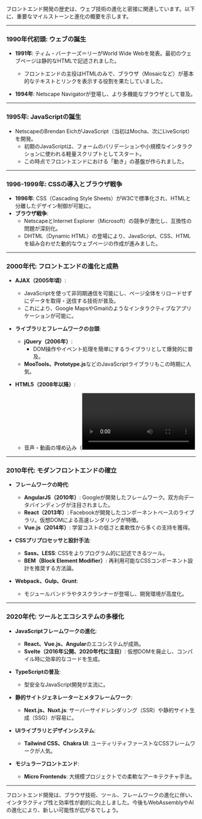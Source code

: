 フロントエンド開発の歴史は、ウェブ技術の進化と密接に関連しています。以下に、重要なマイルストーンと進化の概要を示します。

---

### **1990年代初頭: ウェブの誕生**
- **1991年**: ティム・バーナーズ＝リーがWorld Wide Webを発表。最初のウェブページは静的なHTMLで記述されました。
  - フロントエンドの主役はHTMLのみで、ブラウザ（Mosaicなど）が基本的なテキストとリンクを表示する役割を果たしていました。

- **1994年**: Netscape Navigatorが登場し、より多機能なブラウザとして普及。

---

### **1995年: JavaScriptの誕生**
- NetscapeのBrendan EichがJavaScript（当初はMocha、次にLiveScript）を開発。
  - 初期のJavaScriptは、フォームのバリデーションや小規模なインタラクションに使われる軽量スクリプトとしてスタート。
  - この時点でフロントエンドにおける「動き」の基盤が作られました。

---

### **1996-1999年: CSSの導入とブラウザ戦争**
- **1996年**: CSS（Cascading Style Sheets）がW3Cで標準化され、HTMLと分離したデザイン制御が可能に。
- **ブラウザ戦争**:
  - NetscapeとInternet Explorer（Microsoft）の競争が激化し、互換性の問題が深刻化。
  - DHTML（Dynamic HTML）の登場により、JavaScript、CSS、HTMLを組み合わせた動的なウェブページの作成が進みました。

---

### **2000年代: フロントエンドの進化と成熟**
- **AJAX（2005年頃）**:
  - JavaScriptを使って非同期通信を可能にし、ページ全体をリロードせずにデータを取得・送信する技術が普及。
  - これにより、Google MapsやGmailのようなインタラクティブなアプリケーションが可能に。

- **ライブラリとフレームワークの台頭**:
  - **jQuery（2006年）**:
    - DOM操作やイベント処理を簡単にするライブラリとして爆発的に普及。
  - **MooTools、Prototype.js**などのJavaScriptライブラリもこの時期に人気。

- **HTML5（2008年以降）**:
  - 音声・動画の埋め込み（<video>、<audio>タグ）、キャンバス描画機能（<canvas>タグ）などが標準化。

---

### **2010年代: モダンフロントエンドの確立**
- **フレームワークの時代**:
  - **AngularJS（2010年）**: Googleが開発したフレームワーク。双方向データバインディングが注目されました。
  - **React（2013年）**: Facebookが開発したコンポーネントベースのライブラリ。仮想DOMによる高速レンダリングが特徴。
  - **Vue.js（2014年）**: 学習コストの低さと柔軟性から多くの支持を獲得。

- **CSSプリプロセッサと設計手法**:
  - **Sass、LESS**: CSSをよりプログラム的に記述できるツール。
  - **BEM（Block Element Modifier）**: 再利用可能なCSSコンポーネント設計を推奨する方法論。

- **Webpack、Gulp、Grunt**:
  - モジュールバンドラやタスクランナーが登場し、開発環境が高度化。

---

### **2020年代: ツールとエコシステムの多様化**
- **JavaScriptフレームワークの進化**:
  - **React、Vue.js、Angular**のエコシステムが成熟。
  - **Svelte（2016年公開、2020年代に注目）**: 仮想DOMを廃止し、コンパイル時に効率的なコードを生成。

- **TypeScriptの普及**:
  - 型安全なJavaScript開発が主流に。

- **静的サイトジェネレーターとメタフレームワーク**:
  - **Next.js、Nuxt.js**: サーバーサイドレンダリング（SSR）や静的サイト生成（SSG）が容易に。

- **UIライブラリとデザインシステム**:
  - **Tailwind CSS、Chakra UI**: ユーティリティファーストなCSSフレームワークが人気。

- **モジュラーフロントエンド**:
  - **Micro Frontends**: 大規模プロジェクトでの柔軟なアーキテクチャ手法。

---

フロントエンド開発は、ブラウザ技術、ツール、フレームワークの進化に伴い、インタラクティブ性と効率性が劇的に向上しました。今後もWebAssemblyやAIの進化により、新しい可能性が広がるでしょう。
